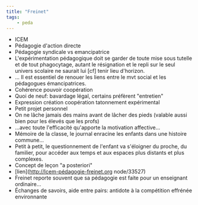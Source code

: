 ```yaml
---
title: "Freinet"
tags:
    - peda
---
```


- ICEM
- Pédagogie d'action directe
- Pédagogie syndicale vs emancipatrice
- L'expérimentation pédagogique doit se garder de toute mise sous tutelle et de tout phagocytage, autant le résignation et le repli sur le seul univers scolaire ne saurait lui [cf] tenir lieu d'horizon.
- ... Il est essentiel de renouer les liens entre le mvt social et les pédagogues émancipatrices.
- Cohérence pouvoir coopération
- Quoi de neuf: bavardage légal, certains préfèrent "entretien"
- Expression création coopération tatonnement expérimental
- Petit projet personnel
- On ne lâche jamais des mains avant de lâcher des pieds (valable aussi bien pour les élevés que les profs)
- ...avec toute l'efficacité qu'apporte la motivation affective...
- Mémoire de la classe, le journal enracine les enfants dans une histoire commune...
- Petit à petit, le questionnement de l'enfant va s'éloigner du proche, du familier, pour accéder aux temps et aux espaces plus distants et plus complexes.
- Concept de leçon "a posteriori"
- [lien](http://Icem-pédagogie-freinet.org node/33527)
- Freinet reporte souvent que sa pédagogie est faite pour un enseignant ordinaire...
- Échanges de savoirs, aide entre pairs: antidote à la compétition effrénée environnante
